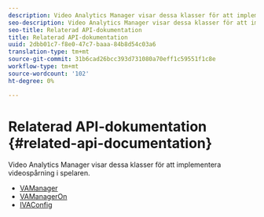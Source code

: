 ```yaml
---
description: Video Analytics Manager visar dessa klasser för att implementera videospårning i spelaren.
seo-description: Video Analytics Manager visar dessa klasser för att implementera videospårning i spelaren.
seo-title: Relaterad API-dokumentation
title: Relaterad API-dokumentation
uuid: 2dbb01c7-f8e0-47c7-baaa-84b8d54c03a6
translation-type: tm+mt
source-git-commit: 31b6cad26bcc393d731080a70eff1c59551f1c8e
workflow-type: tm+mt
source-wordcount: '102'
ht-degree: 0%

---
```



# Relaterad API-dokumentation {#related-api-documentation}

Video Analytics Manager visar dessa klasser för att implementera videospårning i spelaren.

* [VAManager](https://help.adobe.com/en_US/primetime/api/reference_implementation/android/javadoc/com/adobe/primetime/reference/manager/VAManager.html)
* [VAManagerOn](https://help.adobe.com/en_US/primetime/api/reference_implementation/android/javadoc/com/adobe/primetime/reference/manager/VAManagerOn.html)
* [IVAConfig](https://help.adobe.com/en_US/primetime/api/reference_implementation/android/javadoc/com/adobe/primetime/reference/config/IVAConfig.html)